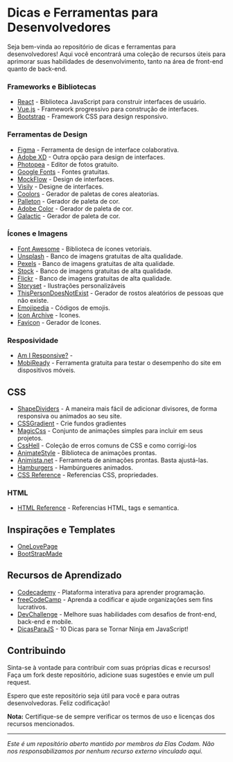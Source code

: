 # Dicas e Ferramentas para Desenvolvedores

Seja bem-vinda ao repositório de dicas e ferramentas para desenvolvedores! Aqui você encontrará uma coleção de recursos úteis para aprimorar suas habilidades de desenvolvimento, tanto na área de front-end quanto de back-end.


### Frameworks e Bibliotecas

- [React](https://reactjs.org/) - Biblioteca JavaScript para construir interfaces de usuário.
- [Vue.js](https://vuejs.org/) - Framework progressivo para construção de interfaces.
- [Bootstrap](https://getbootstrap.com/) - Framework CSS para design responsivo.

### Ferramentas de Design

- [Figma](https://www.figma.com/) - Ferramenta de design de interface colaborativa.
- [Adobe XD](https://www.adobe.com/products/xd.html) - Outra opção para design de interfaces.
- [Photopea](https://www.photopea.com/) - Editor de fotos gratuito.
- [Google Fonts](https://fonts.google.com/) - Fontes gratuitas.
- [MockFlow](https://wireframepro.mockflow.com/) - Design de interfaces.
- [Visily](https://www.visily.ai/) - Designe de interfaces.
- [Coolors](https://coolors.co/) - Gerador de paletas de cores aleatorias.
- [Palleton](https://paletton.com/) - Gerador de paleta de cor.
- [Adobe Color](https://color.adobe.com/pt/create/color-wheel) - Gerador de paleta de cor.
- [Galactic](https://galactic.ink/sphere/#) - Gerador de paleta de cor.

### Ícones e Imagens
- [Font Awesome](https://fontawesome.com/) - Biblioteca de ícones vetoriais.
- [Unsplash](https://unsplash.com/) - Banco de imagens gratuitas de alta qualidade.
- [Pexels](https://www.pexels.com/pt-br) - Banco de imagens gratuitas de alta qualidade.
- [Stock](https://www.shutterstock.com/) - Banco de imagens gratuitas de alta qualidade.
- [Flickr](https://flickr.com/) - Banco de imagens gratuitas de alta qualidade.
- [Storyset](https://storyset.com/) - Ilustrações personalizáveis
- [ThisPersonDoesNotExist](https://this-person-does-not-exist.com/en) - Gerador de rostos aleatórios de pessoas que não existe.
- [Emojipedia](https://emojipedia.org/) - Códigos de emojis.
- [Icon Archive](https://www.iconarchive.com/) - Icones.
- [Favicon](https://favicon.io/favicon-converter/) - Gerador de Icones.
  
### Resposividade 
- [Am I Responsive?](http://ami.responsivedesign.is) - 
- [MobiReady](https://ready.mobi/) - Ferramenta gratuita para testar o desempenho do site em dispositivos móveis.

## CSS 
- [ShapeDividers](https://shapedividers.com/) - A maneira mais fácil de adicionar divisores, de forma responsiva ou animados ao seu site.
- [CSSGradient](https://cssgradient.io/) - Crie fundos gradientes
- [MagicCss](https://www.minimamente.com/project/magic/) - Conjunto de animações simples para incluir em seus projetos.
- [CssHell](https://csshell.dev/1/) - Coleção de erros comuns de CSS e como corrigi-los
- [AnimateStyle](https://animate.style/) - Biblioteca de animações prontas.
- [Animista.net](https://animista.net/play) - Ferramneta de animações prontas. Basta ajustá-las.
- [Hamburgers](https://jonsuh.com/hamburgers/) - Hambúrgueres animados.
- [CSS Reference](https://cssreference.io/) - Referencias CSS, propriedades.

### HTML
- [HTML Reference](https://htmlreference.io/) - Referencias HTML, tags e semantica.

  
## Inspirações e Templates
- [OneLovePage](https://onepagelove.com/)
- [BootStrapMade](https://bootstrapmade.com/)


## Recursos de Aprendizado

- [Codecademy](https://www.codecademy.com/) - Plataforma interativa para aprender programação.
- [freeCodeCamp](https://www.freecodecamp.org/) - Aprenda a codificar e ajude organizações sem fins lucrativos.
- [DevChallenge](https://devchallenge.vercel.app/) - Melhore suas habilidades com desafios de front-end, back-end e mobile.
- [DicasParaJS](https://dev.to/azure/10-dicas-para-se-tornar-ninja-em-javascript-1775) - 10 Dicas para se Tornar Ninja em JavaScript!

## Contribuindo

Sinta-se à vontade para contribuir com suas próprias dicas e recursos! Faça um fork deste repositório, adicione suas sugestões e envie um pull request.

Espero que este repositório seja útil para você e para outras desenvolvedoras. Feliz codificação!

**Nota:** Certifique-se de sempre verificar os termos de uso e licenças dos recursos mencionados.

---

*Este é um repositório aberto mantido por membros da Elas Codam. Não nos responsabilizamos por nenhum recurso externo vinculado aqui.*
